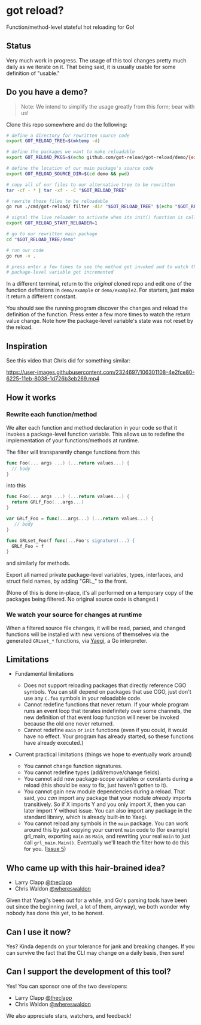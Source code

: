 # got reload?

Function/method-level stateful hot reloading for Go!

## Status

Very much work in progress. The usage of this tool changes pretty much daily
as we iterate on it. That being said, it is usually usable for some definition
of "usable."

## Do you have a demo?

> Note: We intend to simplify the usage greatly from this form; bear with us!

Clone this repo somewhere and do the following:

```sh
# define a directory for rewritten source code
export GOT_RELOAD_TREE=$(mktemp -d)

# define the packages we want to make reloadable
export GOT_RELOAD_PKGS=$(echo github.com/got-reload/got-reload/demo/{example,example2} | tr ' ' ,)

# define the location of our main package's source code
export GOT_RELOAD_SOURCE_DIR=$(cd demo && pwd)

# copy all of our files to our alternative tree to be rewritten
tar -cf - * | tar -xf - -C "$GOT_RELOAD_TREE"

# rewrite those files to be reloadable
go run ./cmd/got-reload/ filter -dir "$GOT_RELOAD_TREE" $(echo "$GOT_RELOAD_PKGS" | tr , ' ')

# signal the live reloader to activate when its init() function is called
export GOT_RELOAD_START_RELOADER=1

# go to our rewritten main package
cd "$GOT_RELOAD_TREE/demo"

# run our code
go run -v .

# press enter a few times to see the method get invoked and to watch the
# package-level variable get incremented
```

In a different terminal, return to the *original* cloned repo and edit one of
the function definitions in `demo/example` or `demo/example2`. For starters,
just make it return a different constant.

You should see the running program discover the changes and reload the definition
of the function. Press enter a few more times to watch the return value change.
Note how the package-level variable's state was not reset by the reload.

## Inspiration

See this video that Chris did for something similar:

https://user-images.githubusercontent.com/2324697/106301108-4e2fce80-6225-11eb-8038-1d726b3eb269.mp4

## How it works

### Rewrite each function/method

We alter each function and method declaration in your code so that it invokes
a package-level function variable. This allows us to redefine the implementation
of your functions/methods at runtime.

The filter will transparently change functions from this

```go
func Foo(... args ...) (...return values...) {
  // body
}
```

into this

```go
func Foo(... args ...) (...return values...) {
  return GRLf_Foo(...args...)
}

var GRLf_Foo = func(...args...) (...return values...) {
   // body
}

func GRLset_Foo(f func(...Foo's signature)...) {
  GRLf_Foo = f
}
```

and similarly for methods.

Export all named private package-level variables, types, interfaces, and
struct field names, by adding "GRL_" to the front.

(None of this is done in-place, it's all performed on a temporary copy of the
packages being filtered.  No original source code is changed.)

### We watch your source for changes at runtime

When a filtered source file changes, it will be read, parsed, and changed
functions will be installed with new versions of themselves via the generated
`GRLset_*` functions, via [Yaegi](https://github.com/traefik/yaegi), a Go
interpreter.

## Limitations

- Fundamental limitations
 
    - Does not support reloading packages that directly reference CGO symbols. You can still depend on packages that use CGO, just don't use any `C.foo` symbols in your reloadable code.
    - Cannot redefine functions that never return. If your whole program runs an event loop that iterates indefinitely over some channels, the new definition of that event loop function will never be invoked because the old one never returned.
    - Cannot redefine `main` or `init` functions (even if you could, it would have no effect. Your program has already started, so these functions have already executed.)

- Current practical limitations (things we hope to eventually work around)

    - You cannot change function signatures.
    - You cannot redefine types (add/remove/change fields).
    - You cannot add new package-scope variables or constants during a reload (this should be easy to fix, just haven't gotten to it).
    - You cannot gain new module dependencies during a reload.  That said, you _can_ import any package that your module _already_ imports transitively.  So if X imports Y and you only import X, then you can later import Y without issue.  You can also import any package in the standard library, which is already built-in to Yaegi.
    - You cannot reload any symbols in the `main` package.  You can work around this by just copying your current `main` code to (for example) grl_main, exporting `main` as `Main`, and rewriting your real `main` to just call `grl_main.Main()`.  Eventually we'll teach the filter how to do this for you.  ([Issue 5](https://github.com/got-reload/got-reload/issues/5))

## Who came up with this hair-brained idea?

- Larry Clapp [@theclapp](https://github.com/theclapp) 
- Chris Waldon [@whereswaldon](https://github.com/whereswaldon)

Given that Yaegi's been out for a while, and Go's parsing tools have been out
since the beginning (well, a lot of them, anyway), we both wonder why nobody
has done this yet, to be honest.

## Can I use it now?

Yes? Kinda depends on your tolerance for jank and breaking changes. If you can
survive the fact that the CLI may change on a daily basis, then sure!

## Can I support the development of this tool?

Yes! You can sponsor one of the two developers:

- Larry Clapp [@theclapp](https://github.com/sponsors/theclapp) 
- Chris Waldon [@whereswaldon](https://github.com/sponsors/whereswaldon)

We also appreciate stars, watchers, and feedback!
